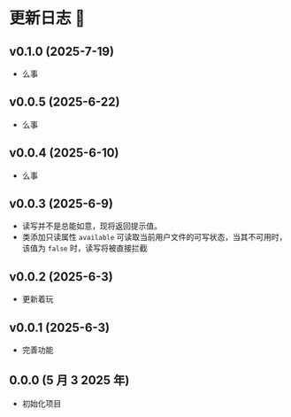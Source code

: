 # 更新日志 📔

## v0.1.0 (2025-7-19)

- 么事

## v0.0.5 (2025-6-22)

- 么事

## v0.0.4 (2025-6-10)

- 么事

## v0.0.3 (2025-6-9)

- 读写并不是总能如意，现将返回提示值。
- 类添加只读属性 `available` 可读取当前用户文件的可写状态，当其不可用时，该值为 `false` 时，读写将被直接拦截

## v0.0.2 (2025-6-3)

- 更新着玩

## v0.0.1 (2025-6-3)

- 完善功能

## 0.0.0 (5 月 3 2025 年)

- 初始化项目
